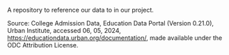 A repository to reference our data to in our project. 

Source:
College Admission Data, Education Data Portal (Version 0.21.0), Urban Institute, accessed 06, 05, 2024, https://educationdata.urban.org/documentation/, made available under the ODC Attribution License.
